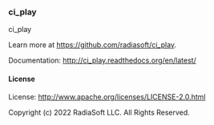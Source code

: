 ### ci_play

ci_play

Learn more at https://github.com/radiasoft/ci_play.

Documentation: http://ci_play.readthedocs.org/en/latest/

#### License

License: http://www.apache.org/licenses/LICENSE-2.0.html

Copyright (c) 2022 RadiaSoft LLC.  All Rights Reserved.
